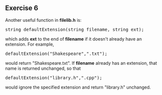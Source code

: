 Exercise 6
---------- 

Another useful function in **filelib.h** is:

<pre>
string defaultExtension(string filename, string ext);
</pre>

which adds **ext** to the end of **filename** if it doesn't already have an extension. For example, 

<pre>
defaultExtension("Shakespeare",".txt");
</pre>

would return "Shakespeare.txt". If **filename** already has an extension, that name is returned unchanged, so that

<pre>
defaultExtension("library.h",".cpp");
</pre>

would ignore the specified extension and return "library.h" unchanged.